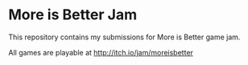 More is Better Jam
==================

This repository contains my submissions for More is Better game jam.

All games are playable at http://itch.io/jam/moreisbetter
